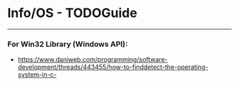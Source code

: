 # Info/OS - TODOGuide
---------------------------

### For Win32 Library (Windows API):
- https://www.daniweb.com/programming/software-development/threads/443455/how-to-finddetect-the-operating-system-in-c-